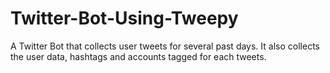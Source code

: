 # Twitter-Bot-Using-Tweepy
A Twitter Bot that collects user tweets for several past days. It also collects the user data, hashtags and accounts tagged for each tweets.
